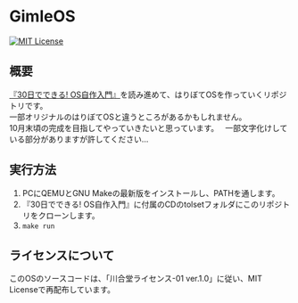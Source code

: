 # GimleOS
[![MIT License](https://img.shields.io/badge/license-MIT-blue.svg?style=flat)](LICENSE)

## 概要
[『30日でできる! OS自作入門』](http://amzn.asia/g62PSK6)を読み進めて、はりぼてOSを作っていくリポジトリです。  
一部オリジナルのはりぼてOSと違うところがあるかもしれません。  
10月末頃の完成を目指してやっていきたいと思っています。  
一部文字化けしている部分がありますが許してください…

## 実行方法

1. PCにQEMUとGNU Makeの最新版をインストールし、PATHを通します。
1. 『30日でできる! OS自作入門』に付属のCDのtolsetフォルダにこのリポジトリをクローンします。
1. `make run`

## ライセンスについて
このOSのソースコードは、「川合堂ライセンス-01  ver.1.0」に従い、MIT Licenseで再配布しています。
